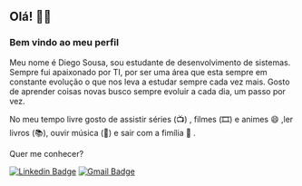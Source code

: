 ## Olá! 👋😁
### Bem vindo ao meu perfil 

Meu nome é Diego Sousa, sou estudante de desenvolvimento de sistemas. Sempre fui apaixonado por TI, por ser uma área que esta sempre em constante evolução o que nos leva a estudar sempre cada vez mais. Gosto de aprender coisas novas busco sempre evoluir a cada dia, um passo por vez.

No meu tempo livre gosto de assistir séries (📺) , filmes (🎞️) e animes 😄 ,ler livros (📚), ouvir música (🎵) e sair com a fimília  👯 .

Quer me conhecer?

[![Linkedin Badge](https://img.shields.io/badge/-LinkedIn-blue?style=flat-square&logo=Linkedin&logoColor=white&link=https://www.linkedin.com/in/diego-sousa-dev)]( https://www.linkedin.com/in/diego-sousa-dev)
[![Gmail Badge](https://img.shields.io/badge/-Gmail-c14438?style=flat-square&logo=Gmail&logoColor=white&link=mailto:derickbenji2@gmail.com)](mailto:derickbenji2@gmail.com)



